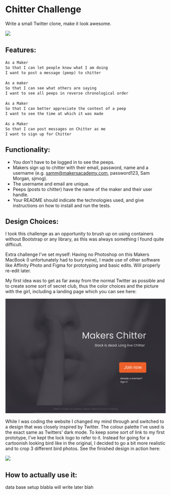 Chitter Challenge
=================


Write a small Twitter clone, make it look awesome.

![](public/img/screamingbird.png)


Features:
-------

```
As a Maker
So that I can let people know what I am doing  
I want to post a message (peep) to chitter

As a maker
So that I can see what others are saying  
I want to see all peeps in reverse chronological order

As a Maker
So that I can better appreciate the context of a peep
I want to see the time at which it was made

As a Maker
So that I can post messages on Chitter as me
I want to sign up for Chitter
```


Functionality:
------

* You don't have to be logged in to see the peeps.
* Makers sign up to chitter with their email, password, name and a username (e.g. samm@makersacademy.com, password123, Sam Morgan, sjmog).
* The username and email are unique.
* Peeps (posts to chitter) have the name of the maker and their user handle.
* Your README should indicate the technologies used, and give instructions on how to install and run the tests.



Design Choices:
-----

I took this challenge as an opportunity to brush up on using containers without Bootstrap or any library, as this was always something I found quite difficult.

Extra challenge I've set myself: Having no Photoshop on this Makers MacBook (I unfortunately had to bury mine), I made use of other software like Affinity Photo and Figma for prototyping and basic edits. Will properly re-edit later.

My first idea was to get as far away from the normal Twitter as possible and to create some sort of secret club, thus the color choices and the picture with the girl, including a landing page which you can see here:

![](public/img/designdraft.png)


While I was coding the website I changed my mind through and switched to a design that was closely inspired by Twitter.
The colour palette I've used is the exact same as Twitters' dark mode. To keep some sort of link to my first prototype, I've kept the lock logo to refer to it. Instead for going for a cartoonish looking bird like in the original, I decided to go a bit more realistic and to crop 3 different bird photos.
See the finished design in action here:

![](public/img/preview.gif)




How to actually use it:
------

data base setup blabla will write later blah
